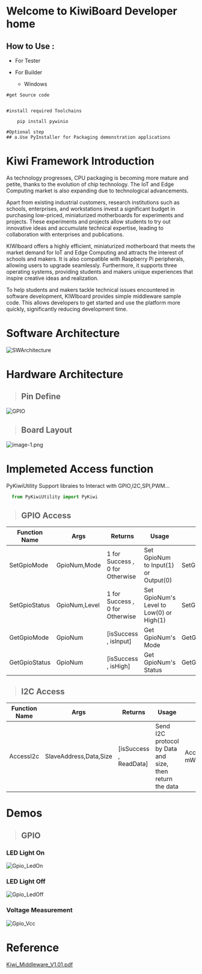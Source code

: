# Welcome to KiwiBoard Developer home

## How to Use :

+ For Tester


+ For Builder
  + Windows
```
#get Source code

   
#install required Toolchains  
    
    pip install pywinio

#Optional step
## a.Use PyInstaller for Packaging demonstration applications 

```



# Kiwi Framework Introduction
As technology progresses, CPU packaging is becoming more mature and petite, thanks to the evolution of chip technology. The IoT and Edge Computing market is also expanding due to technological advancements.

Apart from existing industrial customers, research institutions such as schools, enterprises, and workstations invest a significant budget in purchasing low-priced, miniaturized motherboards for experiments and projects. These experiments and projects allow students to try out innovative ideas and accumulate technical expertise, leading to collaboration with enterprises and publications.

KIWIboard offers a highly efficient, miniaturized motherboard that meets the market demand for IoT and Edge Computing and attracts the interest of schools and makers. It is also compatible with Raspberry Pi peripherals, allowing users to upgrade seamlessly. Furthermore, it supports three operating systems, providing students and makers unique experiences that inspire creative ideas and realization.

To help students and makers tackle technical issues encountered in software development, KIWIboard provides simple middleware sample code. This allows developers to get started and use the platform more quickly, significantly reducing development time.


# Software Architecture
![SWArchitecture](Documentaion/SWArchitecture.png)

# Hardware Architecture
>## Pin Define
![GPIO](Documentaion/GPIO.jpg)

>## Board Layout
![image-1.png](https://www.axiomtek.com/Download/Photo/kiwi310.jpg)

# Implemeted Access function
PyKiwiUtility Support libraies to Interact with GPIO,I2C,SPI,PWM...

```python
  from PyKiwiUtility import PyKiwi
```

>## GPIO Access

|Function Name| Args |Returns| Usage | Example|
|--|--|--|--|--|
|SetGpioMode | GpioNum,Mode | 1 for Success , 0 for Otherwise | Set GpioNum to Input(1) or Output(0) | SetGpioMode(GpioNum,Mode)|
|SetGpioStatus | GpioNum,Level | 1 for Success , 0 for Otherwise | Set GpioNum's Level to Low(0) or High(1) | SetGpioStatus(GpioNum,Level)|
|GetGpioMode | GpioNum | \[isSuccess , isInput\] | Get GpioNum's Mode  | GetGpioMode(GpioNum)|
|GetGpioStatus | GpioNum | \[isSuccess , isHigh\] | Get GpioNum's Status  | GetGpioStatus(GpioNum)|

>## I2C Access

|Function Name| Args |Returns| Usage | Example|
|--|--|--|--|--|
|AccessI2c | SlaveAddress,Data,Size | \[isSuccess , ReadData\] | Send I2C protocol by Data and size, then return the data  | AccessI2c(self._I2C_ADDRESS, mWData,mRSize)|

# Demos
>## GPIO
### LED Light On
![Gpio_LedOn](Documentaion/Gpio_LedOn.jpg)
### LED Light Off
![Gpio_LedOff](Documentaion/Gpio_LedOff.jpg)
### Voltage Measurement
![Gpio_Vcc](Documentaion/Gpio_Vcc.jpg)

# Reference

[Kiwi_Middleware_V1.01.pdf](Documentaion/Kiwi_Middleware_V1.01.pdf)

